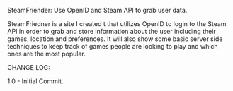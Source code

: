 
SteamFriender: Use OpenID and Steam API to grab user data.


SteamFriedner is a site I created t that utilizes OpenID to login to the Steam API in order to grab and store 
information about the user including their games, location and preferences. It will also show some basic server 
side techniques to keep track of games people are looking to play and which ones are the most popular. 

CHANGE LOG:

1.0 - Initial Commit.
